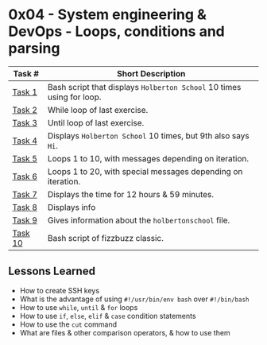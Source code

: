  # 0x04 - System engineering & DevOps - Loops, conditions and parsing
Task # | Short Description
-------|------------
[Task 1](1-for_holberton_school) | Bash script that displays `Holberton School` 10 times using for loop.
[Task 2](2-while_holberton_school) | While loop of last exercise.
[Task 3](3-until_holberton_school) | Until loop of last exercise.
[Task 4](4-if_9_say_hi) | Displays `Holberton School` 10 times, but 9th also says `Hi`.
[Task 5](5-4_bad_luck_8_is_your_chance) | Loops 1 to 10, with messages depending on iteration.
[Task 6](6-superstitious_numbers) | Loops 1 to 20, with special messages depending on iteration.
[Task 7](7-clock) | Displays the time for 12 hours & 59 minutes.
[Task 8](8-for_ls) | Displays info 
[Task 9](9-fo_file_or_not_to_file) | Gives information about the `holbertonschool` file.
[Task 10](10-fizzbuzz) | Bash script of fizzbuzz classic.

 ## Lessons Learned
* How to create SSH keys
* What is the advantage of using `#!/usr/bin/env bash` over `#!/bin/bash`
* How to use `while`, `until` & `for` loops
* How to use `if`, `else`, `elif` & `case` condition statements
* How to use the `cut` command
* What are files & other comparison operators, & how to use them
